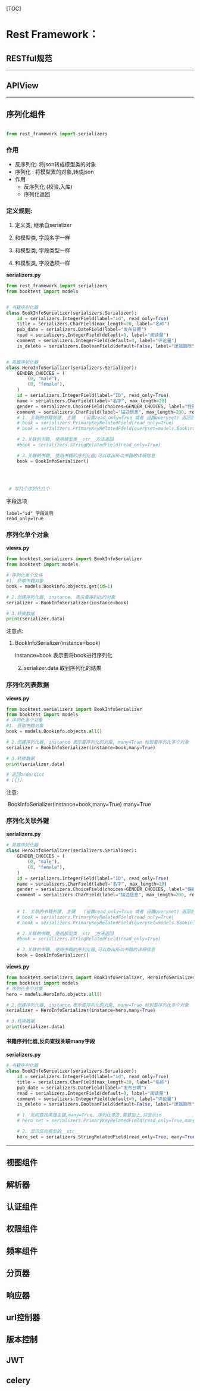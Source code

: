 [TOC]



# **Rest Framework**：

## RESTful规范   





----

## APIView   







----

## 序列化组件  

``` python

from rest_framework import serializers

```



### 作用

- 反序列化: 将json转成模型类的对象
- 序列化   : 将模型累的对象,转成json
- 作用
  - 反序列化 (校验,入库)
  - 序列化返回

### 定义规则:

1. 定义类, 继承自serializer

2. 和模型类, 字段名字一样

3. 和模型类, 字段类型一样

4. 和模型类, 字段选项一样

**serializers.py**

``` python
from rest_framework import serializers
from booktest import models


# 书籍序列化器
class BookInfoSerializer(serializers.Serializer):
    id = serializers.IntegerField(label="id", read_only=True)
    title = serializers.CharField(max_length=20, label="名称")
    pub_date = serializers.DateField(label="发布日期")
    read = serializers.IntegerField(default=0, label="阅读量")
    comment = serializers.IntegerField(default=0, label="评论量")
    is_delete = serializers.BooleanField(default=False, label="逻辑删除")


# 英雄序列化器
class HeroInfoSerializer(serializers.Serializer):
    GENDER_CHOICES = (
        (0, "male"),
        (0, "female"),
    )
    id = serializers.IntegerField(label="ID", read_only=True)
    name = serializers.CharField(label="名字", max_length=20)
    gender = serializers.ChoiceField(choices=GENDER_CHOICES, label="性别", required=False)
    comment = serializers.CharField(label="描述信息", max_length=200, required=False, allow_null=True)
    # 1. 关联的书籍外键, 主键   (设置read_only=True 或者 设置queryset) 返回的外键的id
    # book = serializers.PrimaryKeyRelatedField(read_only=True)
    # book = serializers.PrimaryKeyRelatedField(queryset=models.Bookinfo.objects.all())

    # 2.关联的书籍, 使用模型类__str__方法返回
    #book = serializers.StringRelatedField(read_only=True)

    # 3.关联的书籍, 使用书籍的序列化器,可以取出所以书籍的详细信息
    book = BookInfoSerializer()
    
    
    
    
 # 写几个序列化几个

```

字段选项

```
label="id" 字段说明
read_only=True
```

### 序列化单个对象

**views.py**

``` python
from booktest.serializers import BookInfoSerializer
from booktest import models

# 序列化单个文件
#1. 获取书籍对象
book = models.Bookinfo.objects.get(id=1)

# 2.创建序列化器, instance, 表示要序列化的对象
serializer = BookInfoSerializer(instance=book)

# 3.转换数据
print(serializer.data)


```

注意点:

 1. BookInfoSerializer(instance=book) 

    instance=book 表示要将book进行序列化

	2. serializer.data 取到序列化的结果



### 序列化列表数据

**views.py**

```python
from booktest.serializers import BookInfoSerializer
from booktest import models
# 序列化多个对象
#1. 获取书籍对象
book = models.Bookinfo.objects.all()

# 2.创建序列化器, instance 表示要序列化的对象, many=True 标识要序列化多个对象
serializer = BookInfoSerializer(instance=book,many=True)

# 3.转换数据
print(serializer.data)

# 返回orderdict
# [{}]
```

注意:

​	BookInfoSerializer(instance=book,many=True) many=True



### 序列化关联外键

**serializers.py**

``` python
# 英雄序列化器
class HeroInfoSerializer(serializers.Serializer):
    GENDER_CHOICES = (
        (0, "male"),
        (0, "female"),
    )
    id = serializers.IntegerField(label="ID", read_only=True)
    name = serializers.CharField(label="名字", max_length=20)
    gender = serializers.ChoiceField(choices=GENDER_CHOICES, label="性别", required=False)
    comment = serializers.CharField(label="描述信息", max_length=200, required=False, allow_null=True)
    
    
    # 1. 关联的书籍外键, 主键   (设置read_only=True 或者 设置queryset) 返回的外键的id
    # book = serializers.PrimaryKeyRelatedField(read_only=True)
    # book = serializers.PrimaryKeyRelatedField(queryset=models.Bookinfo.objects.all())

    # 2.关联的书籍, 使用模型类__str__方法返回
    #book = serializers.StringRelatedField(read_only=True)

    # 3.关联的书籍, 使用书籍的序列化器,可以取出所以书籍的详细信息
    book = BookInfoSerializer()
```



**views.py**

```python
from booktest.serializers import BookInfoSerializer, HeroInfoSerializer
from booktest import models
# 序列化多个对象
hero = models.HeroInfo.objects.all()

# 2.创建序列化器, instance 表示要序列化的对象, many=True 标识要序列化多个对象
serializer = HeroInfoSerializer(instance=hero,many=True)

# 3.转换数据
print(serializer.data)
```



#### 书籍序列化器,反向查找关联many字段

**serializers.py**

``` python
# 书籍序列化器
class BookInfoSerializer(serializers.Serializer):
    id = serializers.IntegerField(label="id", read_only=True)
    title = serializers.CharField(max_length=20, label="名称")
    pub_date = serializers.DateField(label="发布日期")
    read = serializers.IntegerField(default=0, label="阅读量")
    comment = serializers.IntegerField(default=0, label="评论量")
    is_delete = serializers.BooleanField(default=False, label="逻辑删除")

    # 1. 反向查找英雄主键,many=True, 序列化多方,需要加上,只显示id
    # hero_set = serializers.PrimaryKeyRelatedField(read_only=True,many=True)

    # 2. 显示反向模型的__str__
    hero_set = serializers.StringRelatedField(read_only=True, many=True)

```





















----

## 视图组件  
## 解析器   
## 认证组件   
## 权限组件   
## 频率组件   
## 分页器  
## 响应器    
## url控制器   
## 版本控制
## JWT
## celery
```

```